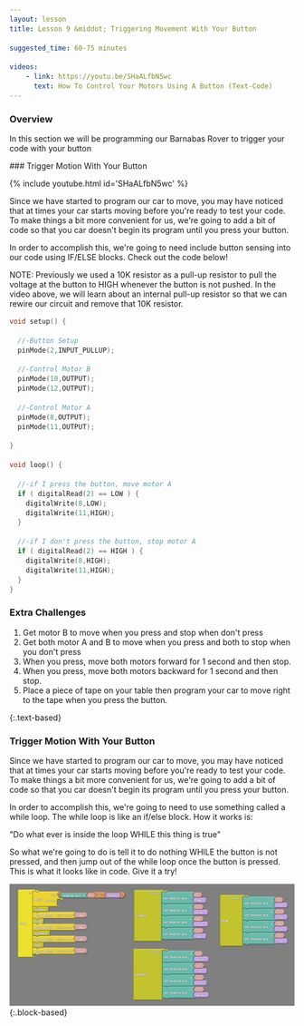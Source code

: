```yaml
---
layout: lesson
title: Lesson 9 &middot; Triggering Movement With Your Button

suggested_time: 60-75 minutes  

videos:
    - link: https://youtu.be/SHaALfbN5wc
      text: How To Control Your Motors Using A Button (Text-Code)
---
```


### Overview

In this section we will be programming our Barnabas Rover to trigger your code with your button

<div markdown = "1">
### Trigger Motion With Your Button

{% include youtube.html id='SHaALfbN5wc' %}

Since we have started to program our car to move, you may have noticed that at times your car starts moving before you're ready to test your code.  To make things a bit more convenient for us, we're going to add a bit of code so that you car doesn't begin its program until you press your button.  

In order to accomplish this, we're going to need include button sensing into our code using IF/ELSE blocks.  Check out the code below!

NOTE: Previously we used a 10K resistor as a pull-up resistor to pull the voltage at the button to HIGH whenever the button is not pushed.  In the video above, we will learn about an internal pull-up resistor so that we can rewire our circuit and remove that 10K resistor.

```c
void setup() {
   
  //-Button Setup
  pinMode(2,INPUT_PULLUP);
  
  //-Control Motor B
  pinMode(10,OUTPUT);
  pinMode(12,OUTPUT);
   
  //-Control Motor A
  pinMode(8,OUTPUT);
  pinMode(11,OUTPUT);
  
}

void loop() {
  
  //-if I press the button, move motor A
  if ( digitalRead(2) == LOW ) {
    digitalWrite(8,LOW);
    digitalWrite(11,HIGH);
  }
  
  //-if I don't press the button, stop motor A
  if ( digitalRead(2) == HIGH ) {
    digitalWrite(8,HIGH);
    digitalWrite(11,HIGH);
  }
}
```
### Extra Challenges

1) Get motor B to move when you press and stop when don't press
3) Get both motor A and B to move when you press and both to stop when you don't press
4) When you press, move both motors forward for 1 second and then stop.
5) When you press, move both motors backward for 1 second and then stop.
6) Place a piece of tape on your table then program your car to move right to the tape when you press the button.

</div>{:.text-based}



<div markdown = "1">

### Trigger Motion With Your Button

Since we have started to program our car to move, you may have noticed that at times your car starts moving before you're ready to test your code.  To make things a bit more convenient for us, we're going to add a bit of code so that you car doesn't begin its program until you press your button.  

In order to accomplish this, we're going to need to use something called a while loop.  The while loop is like an if/else block.  How it works is: 

"Do what ever is inside the loop WHILE this thing is true"

So what we're going to do is tell it to do nothing WHILE the button is not pressed, and then jump out of the while loop once the button is pressed.  This is what it looks like in code.  Give it a try!

<img src="fig-7_3.png" style="zoom:100%;" class="image center" />

</div>{:.block-based}

